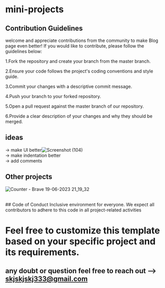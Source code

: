 # mini-projects

## Contribution Guidelines

 welcome and appreciate contributions from the community to make Blog page even better! If you would like to contribute, please follow the guidelines below:

1.Fork the repository and create your branch from the master branch.

2.Ensure your code follows the project's coding conventions and style guide.

3.Commit your changes with a descriptive commit message.

4.Push your branch to your forked repository.

5.Open a pull request against the master branch of our repository.

6.Provide a clear description of your changes and why they should be merged.

## ideas
-> make UI better![Screenshot (104)](https://github.com/shishirkj/mini-projects/assets/90249481/fc47cd75-c12a-4957-afa6-ac7004666110)
<br>
-> make indentation better
<br>
-> add comments 


## Other projects

![Counter - Brave 19-06-2023 21_19_32](https://github.com/shishirkj/Simple-Counter/assets/90249481/3cadf6ff-493f-46cf-917e-84921b57e901)

<br>
## Code of Conduct
 Inclusive environment for everyone. We expect all contributors to adhere to this code in all project-related activities

# Feel free to customize this template based on your specific project and its requirements.

## any doubt or question feel free to reach out --> skjskjskj333@gmail.com


